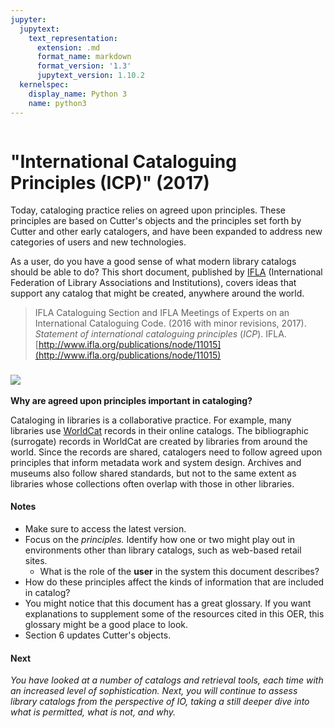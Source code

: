 ```yaml
---
jupyter:
  jupytext:
    text_representation:
      extension: .md
      format_name: markdown
      format_version: '1.3'
      jupytext_version: 1.10.2
  kernelspec:
    display_name: Python 3
    name: python3
---
```


```python id="nnDCeLPyHeRL"

```

<!-- #region id="Sn-9eBZmHhaT" -->
"International Cataloguing Principles (ICP)" (2017)
===================================================

Today, cataloging practice relies on agreed upon principles. These principles are based on Cutter's objects and the principles set forth by Cutter and other early catalogers, and have been expanded to address new categories of users and new technologies.

As a user, do you have a good sense of what modern library catalogs should be able to do? This short document, published by [IFLA](https://www.ifla.org/) (International Federation of Library Associations and Institutions), covers ideas that support any catalog that might be created, anywhere around the world.

> IFLA Cataloguing Section and IFLA Meetings of Experts on an International Cataloguing Code. (2016 with minor revisions, 2017). _Statement of international cataloguing principles_ (_ICP_). IFLA. [http://www.ifla.org/publications/node/11015](http://www.ifla.org/publications/node/11015)

### ![](https://missouri.instructure.com/courses/45003/files/8521470/download)  
**Why are agreed upon principles important in cataloging?**

Cataloging in libraries is a collaborative practice. For example, many libraries use [WorldCat](https://www.worldcat.org/) records in their online catalogs. The bibliographic (surrogate) records in WorldCat are created by libraries from around the world. Since the records are shared, catalogers need to follow agreed upon principles that inform metadata work and system design. Archives and museums also follow shared standards, but not to the same extent as libraries whose collections often overlap with those in other libraries.  

#### Notes

*   Make sure to access the latest version.
*   Focus on the _principles._ Identify how one or two might play out in environments other than library catalogs, such as web-based retail sites.
    *   What is the role of the **user** in the system this document describes? 
*   How do these principles affect the kinds of information that are included in catalog?
*   You might notice that this document has a great glossary. If you want explanations to supplement some of the resources cited in this OER, this glossary might be a good place to look.
*   Section 6 updates Cutter's objects. 

#### **Next**

_You have looked at a number of catalogs and retrieval tools, each time with an increased level of sophistication. Next, you will continue to assess library catalogs from the perspective of IO, taking a still deeper dive into what is permitted, what is not, and why._
<!-- #endregion -->
